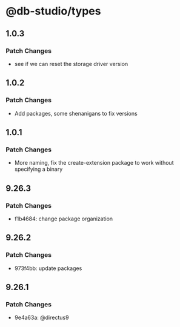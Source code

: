 # @db-studio/types

## 1.0.3

### Patch Changes

- see if we can reset the storage driver version

## 1.0.2

### Patch Changes

- Add packages, some shenanigans to fix versions

## 1.0.1

### Patch Changes

- More naming, fix the create-extension package to work without specifying a binary

## 9.26.3

### Patch Changes

- f1b4684: change package organization

## 9.26.2

### Patch Changes

- 973f4bb: update packages

## 9.26.1

### Patch Changes

- 9e4a63a: @directus9
